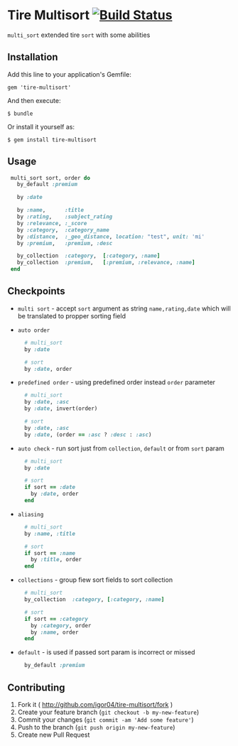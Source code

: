# Tire Multisort [![Build Status](https://travis-ci.org/igor04/tire-multisort.png?branch=master)](https://travis-ci.org/igor04/tire-multisort)

`multi_sort` extended tire `sort` with some abilities

## Installation

Add this line to your application's Gemfile:

    gem 'tire-multisort'

And then execute:

    $ bundle

Or install it yourself as:

    $ gem install tire-multisort

## Usage

```ruby
 multi_sort sort, order do
   by_default :premium

   by :date

   by :name,      :title
   by :rating,    :subject_rating
   by :relevance, :_score
   by :category,  :category_name
   by :distance,  :_geo_distance, location: "test", unit: 'mi'
   by :premium,   :premium, :desc

   by_collection  :category,  [:category, :name]
   by_collection  :premium,   [:premium, :relevance, :name]
 end
```

## Checkpoints

- `multi sort` - accept `sort` argument as string `name,rating,date` which
  will be translated to propper sorting field

- `auto order`

  ```ruby
    # multi_sort
    by :date
  ```

  ```ruby
    # sort
    by :date, order
  ```

- `predefined order` - using predefined order instead `order` parameter

  ```ruby
    # multi_sort
    by :date, :asc
    by :date, invert(order)
  ```

  ```ruby
    # sort
    by :date, :asc
    by :date, (order == :asc ? :desc : :asc)
  ```

- `auto check` - run sort just from `collection`, `default` or from `sort` param

  ```ruby
    # multi_sort
    by :date
  ```

  ```ruby
    # sort
    if sort == :date
      by :date, order
    end
  ```


- `aliasing`

  ```ruby
    # multi_sort
    by :name, :title
  ```

  ```ruby
    # sort
    if sort == :name
      by :title, order
    end
  ```

- `collections` - group fiew sort fields to sort collection

  ```ruby
    # multi_sort
    by_collection  :category, [:category, :name]
  ```

  ```ruby
    # sort
    if sort == :category
      by :category, order
      by :name, order
    end
  ```

- `default` - is used if passed sort param is incorrect or missed

  ```ruby
    by_default :premium
  ```

## Contributing

1. Fork it ( http://github.com/igor04/tire-multisort/fork )
2. Create your feature branch (`git checkout -b my-new-feature`)
3. Commit your changes (`git commit -am 'Add some feature'`)
4. Push to the branch (`git push origin my-new-feature`)
5. Create new Pull Request
